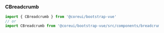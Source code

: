 ### CBreadcrumb

```jsx
import { CBreadcrumb } from '@coreui/bootstrap-vue'
// or
import CBreadcrumb from '@coreui/bootstrap-vue/src/components/breadcrumb/CBreadcrumb'
```
